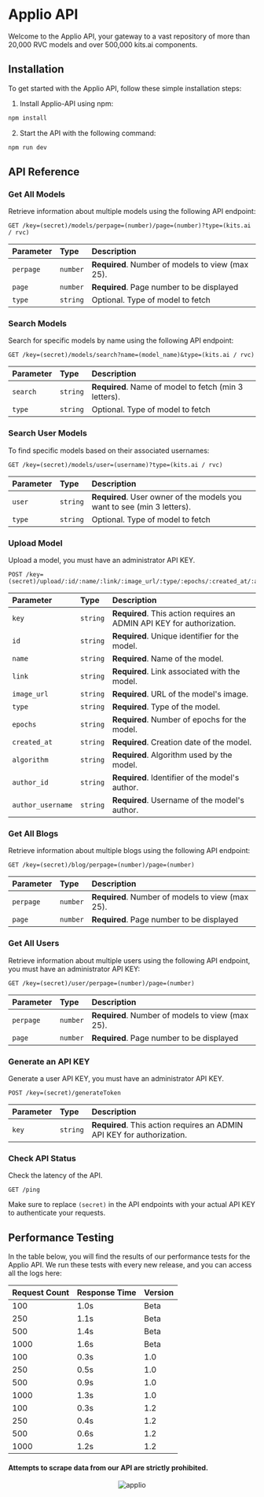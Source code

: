 # Applio API

Welcome to the Applio API, your gateway to a vast repository of more than 20,000 RVC models and over 500,000 kits.ai components.


## Installation

To get started with the Applio API, follow these simple installation steps:

1. Install Applio-API using npm:

```bash
npm install
```

2. Start the API with the following command:

```bash
npm run dev
```

## API Reference

### Get All Models

Retrieve information about multiple models using the following API endpoint:

```http
GET /key=(secret)/models/perpage=(number)/page=(number)?type=(kits.ai / rvc)
```

| Parameter  | Type     | Description                            |
| :--------- | :------- | :------------------------------------- |
| `perpage`  | `number` | **Required**. Number of models to view (max 25). |
| `page`  | `number` | **Required**. Page number to be displayed |
| `type`  | `string` | Optional. Type of model to fetch |



### Search Models

Search for specific models by name using the following API endpoint:

```http
GET /key=(secret)/models/search?name=(model_name)&type=(kits.ai / rvc)
```

| Parameter | Type     | Description                       |
| :-------- | :------- | :-------------------------------- |
| `search`      | `string` | **Required**. Name of model to fetch (min 3 letters). |
| `type`      | `string` | Optional. Type of model to fetch |



### Search User Models

To find specific models based on their associated usernames:

```http
GET /key=(secret)/models/user=(username)?type=(kits.ai / rvc)
```

| Parameter  | Type     | Description                            |
| :--------- | :------- | :------------------------------------- |
| `user`  | `string` | **Required**. User owner of the models you want to see (min 3 letters).  |
| `type`      | `string` | Optional. Type of model to fetch |


### Upload Model

Upload a model, you must have an administrator API KEY.

```http
POST /key=(secret)/upload/:id/:name/:link/:image_url/:type/:epochs/:created_at/:algorithm/:author_id/:author_username
```

| Parameter  | Type     | Description                            |
| :--------- | :------- | :------------------------------------- |
| `key`  | `string` | **Required**. This action requires an ADMIN API KEY for authorization. |
| `id` | `string` | **Required**. Unique identifier for the model. |
| `name` | `string` | **Required**. Name of the model. |
| `link` | `string` | **Required**. Link associated with the model. |
| `image_url` | `string` | **Required**. URL of the model's image. |
| `type` | `string` | **Required**. Type of the model. |
| `epochs` | `string` | **Required**. Number of epochs for the model. |
| `created_at` | `string` | **Required**. Creation date of the model. |
| `algorithm` | `string` | **Required**. Algorithm used by the model. |
| `author_id` | `string` | **Required**. Identifier of the model's author. |
| `author_username` | `string` | **Required**. Username of the model's author. |


### Get All Blogs

Retrieve information about multiple blogs using the following API endpoint:

```http
GET /key=(secret)/blog/perpage=(number)/page=(number)
```

| Parameter  | Type     | Description                            |
| :--------- | :------- | :------------------------------------- |
| `perpage`  | `number` | **Required**. Number of models to view (max 25). |
| `page`  | `number` | **Required**. Page number to be displayed |


### Get All Users

Retrieve information about multiple users using the following API endpoint, you must have an administrator API KEY:

```http
GET /key=(secret)/user/perpage=(number)/page=(number)
```

| Parameter  | Type     | Description                            |
| :--------- | :------- | :------------------------------------- |
| `perpage`  | `number` | **Required**. Number of models to view (max 25). |
| `page`  | `number` | **Required**. Page number to be displayed |


### Generate an API KEY

Generate a user API KEY, you must have an administrator API KEY.

```http
POST /key=(secret)/generateToken
```

| Parameter  | Type     | Description                            |
| :--------- | :------- | :------------------------------------- |
| `key`  | `string` | **Required**. This action requires an ADMIN API KEY for authorization. |


### Check API Status

Check the latency of the API.

```http
GET /ping
```

Make sure to replace `(secret)` in the API endpoints with your actual API KEY to authenticate your requests.


## Performance Testing

In the table below, you will find the results of our performance tests for the Applio API. We run these tests with every new release, and you can access all the logs here:


| Request Count | Response Time | Version          |
| ------------- | ------------------------| -----------------|
| 100           | 1.0s                      | Beta      |
| 250           | 1.1s                      | Beta      |
| 500           | 1.4s                      | Beta      |
| 1000          | 1.6s                      | Beta    |
| 100           | 0.3s                      | 1.0     |
| 250           | 0.5s                      | 1.0        |
| 500           | 0.9s                      | 1.0       |
| 1000          | 1.3s                      | 1.0      |
| 100           | 0.3s                      | 1.2     |
| 250           | 0.4s                      | 1.2        |
| 500           | 0.6s                      | 1.2       |
| 1000          | 1.2s                      | 1.2      |


#### Attempts to scrape data from our API are strictly prohibited.

<p align="center">
    <img src="https://docs.applio.org/assets/applio.png" alt="applio" />
</p>




